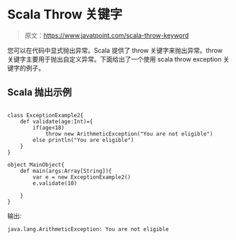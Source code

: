 # Scala Throw 关键字

> 原文：<https://www.javatpoint.com/scala-throw-keyword>

您可以在代码中显式抛出异常。Scala 提供了 throw 关键字来抛出异常。throw 关键字主要用于抛出自定义异常。下面给出了一个使用 scala throw exception 关键字的例子。

## Scala 抛出示例

```

class ExceptionExample2{
    def validate(age:Int)={
        if(age<18)
            throw new ArithmeticException("You are not eligible")
        else println("You are eligible")
    }
}

object MainObject{
    def main(args:Array[String]){
        var e = new ExceptionExample2()
        e.validate(10)

    }
}

```

输出:

```
java.lang.ArithmeticException: You are not eligible

```